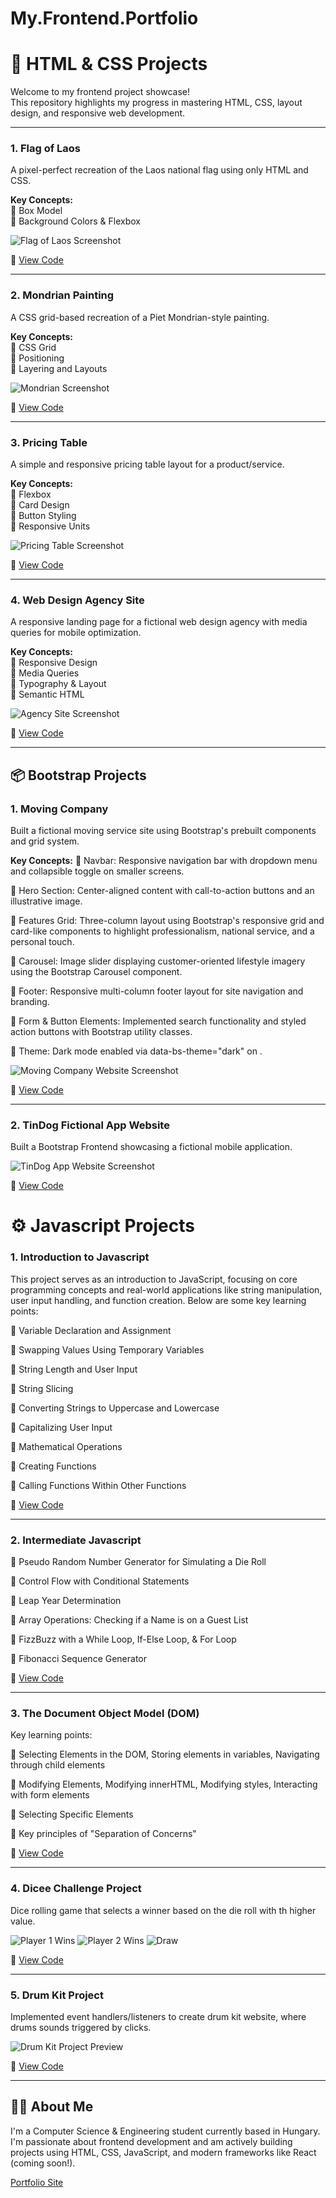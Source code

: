 # My.Frontend.Portfolio
# 🎨 HTML & CSS Projects

Welcome to my frontend project showcase!  
This repository highlights my progress in mastering HTML, CSS, layout design, and responsive web development.

---

### 1. Flag of Laos  
A pixel-perfect recreation of the Laos national flag using only HTML and CSS.

**Key Concepts:**  
🔹 Box Model  
🔹 Background Colors & Flexbox  

![Flag of Laos Screenshot](./assets/project_previews/flag-of-laos.png)

📁 [View Code](./HTML%20+%20CSS%20Projects/CSS%20Flag%20Project/index.html)

---

### 2. Mondrian Painting  
A CSS grid-based recreation of a Piet Mondrian-style painting.

**Key Concepts:**  
🔹 CSS Grid  
🔹 Positioning  
🔹 Layering and Layouts  

![Mondrian Screenshot](./assets/project_previews/mondrian.png)

📁 [View Code](./HTML%20+%20CSS%20Projects/Mondrian%20Project/index.html)

---

### 3. Pricing Table  
A simple and responsive pricing table layout for a product/service.

**Key Concepts:**  
🔹 Flexbox  
🔹 Card Design  
🔹 Button Styling  
🔹 Responsive Units  

![Pricing Table Screenshot](./assets/project_previews/pricing-table.png)

📁 [View Code](./HTML%20+%20CSS%20Projects/Flexbox%20Pricing%20Table%20Project/index.html)

---

### 4. Web Design Agency Site  
A responsive landing page for a fictional web design agency with media queries for mobile optimization.

**Key Concepts:**  
🔹 Responsive Design  
🔹 Media Queries  
🔹 Typography & Layout  
🔹 Semantic HTML  

![Agency Site Screenshot](./assets/project_previews/web-agency.png)

📁 [View Code](./HTML%20+%20CSS%20Projects/Web%20Design%20Agency%20Project/)

---

## 📦 Bootstrap Projects

### 1. Moving Company 
Built a fictional moving service site using Bootstrap's prebuilt components and grid system.

**Key Concepts:**
🔹 Navbar: Responsive navigation bar with dropdown menu and collapsible toggle on smaller screens.

🔹 Hero Section: Center-aligned content with call-to-action buttons and an illustrative image.

🔹 Features Grid: Three-column layout using Bootstrap's responsive grid and card-like components to highlight professionalism, national service, and a personal touch.

🔹 Carousel: Image slider displaying customer-oriented lifestyle imagery using the Bootstrap Carousel component.

🔹 Footer: Responsive multi-column footer layout for site navigation and branding.

🔹 Form & Button Elements: Implemented search functionality and styled action buttons with Bootstrap utility classes.

🔹 Theme: Dark mode enabled via data-bs-theme="dark" on <html>.

![Moving Company Website Screenshot](./assets/project_previews/MoveIT-company-website.png) 

📁 [View Code](./Bootstrap%20Projects/Bootstrap%20Components/index.html)

---

### 2. TinDog Fictional App Website
Built a Bootstrap Frontend showcasing a fictional mobile application.

![TinDog App Website Screenshot](./assets/project_previews/tindog-project.png)

📁 [View Code](./Bootstrap%20Projects/TinDog%20Project/)


# ⚙️ Javascript Projects

### 1. Introduction to Javascript
This project serves as an introduction to JavaScript, focusing on core programming concepts and real-world applications like string manipulation, user input handling, and function creation. Below are some key learning points:

🔹 Variable Declaration and Assignment

🔹 Swapping Values Using Temporary Variables

🔹 String Length and User Input

🔹 String Slicing

🔹 Converting Strings to Uppercase and Lowercase

🔹 Capitalizing User Input

🔹 Mathematical Operations

🔹 Creating Functions

🔹 Calling Functions Within Other Functions

📁 [View Code](./Javascript%20Projects/1.%20Introduction%20to%20Javascript/index.js)

---

### 2. Intermediate Javascript

🔹 Pseudo Random Number Generator for Simulating a Die Roll

🔹 Control Flow with Conditional Statements

🔹 Leap Year Determination

🔹 Array Operations: Checking if a Name is on a Guest List

🔹 FizzBuzz with a While Loop, If-Else Loop, & For Loop

🔹 Fibonacci Sequence Generator

📁 [View Code](./Javascript%20Projects/2.%20Intermediate%20Javascript/index.js)

---

### 3. The Document Object Model (DOM)
Key learning points:

🔹 Selecting Elements in the DOM, Storing elements in variables, Navigating through child elements

🔹 Modifying Elements, Modifying innerHTML, Modifying styles, Interacting with form elements

🔹 Selecting Specific Elements

🔹 Key principles of "Separation of Concerns"

📁 [View Code](./Javascript%20Projects/3.%20The%20Document%20Object%20Model/index.js)

---

### 4. Dicee Challenge Project
Dice rolling game that selects a winner based on the die roll with th higher value.

![Player 1 Wins](./assets/project_previews/dicee-challenge-player-one-wins.png)
![Player 2 Wins](./assets/project_previews/dicee-challenge-player-two-wins.png)
![Draw](./assets/project_previews/dicee-challenge-draw.png)

📁 [View Code](./Javascript%20Projects/4.%20Dicee%20Challenge%20Project/index.js)

---

### 5. Drum Kit Project
Implemented event handlers/listeners to create drum kit website, where drums sounds triggered by clicks.

![Drum Kit Project Preview](./assets/project_previews/drum-kit-project.png)

📁 [View Code](./Javascript%20Projects/5.%20Drum%20Kit%20Project/index.js)

---

## 🧑‍💼 About Me
I'm a Computer Science & Engineering student currently based in Hungary. I'm passionate about frontend development and am actively building projects using HTML, CSS, JavaScript, and modern frameworks like React (coming soon!).

[Portfolio Site](#)
